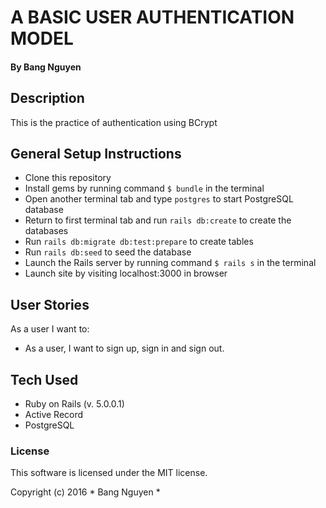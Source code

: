 # A BASIC USER AUTHENTICATION MODEL
#### By Bang Nguyen

## Description
This is the practice of authentication using BCrypt

## General Setup Instructions
* Clone this repository
* Install gems by running command `$ bundle` in the terminal
* Open another terminal tab and type `postgres` to start PostgreSQL database
* Return to first terminal tab and run `rails db:create` to create the databases
* Run `rails db:migrate db:test:prepare` to create tables
* Run `rails db:seed` to seed the database
* Launch the Rails server by running command `$ rails s` in the terminal
* Launch site by visiting localhost:3000 in browser


## User Stories
As a user I want to:
* As a user, I want to sign up, sign in and sign out.

## Tech Used

* Ruby on Rails (v. 5.0.0.1)
* Active Record
* PostgreSQL


### License

This software is licensed under the MIT license.

Copyright (c) 2016 * Bang Nguyen *

